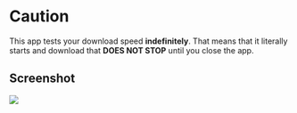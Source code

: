 # Caution
This app tests your download speed **indefinitely**. That means that it literally starts and download that **DOES NOT STOP** until you close the app.  
## Screenshot
![](image.png)
